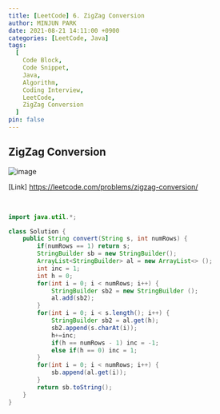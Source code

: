 ```yaml
---
title: [LeetCode] 6. ZigZag Conversion
author: MINJUN PARK
date: 2021-08-21 14:11:00 +0900
categories: [LeetCode, Java]
tags:
  [
    Code Block,
    Code Snippet,
    Java,
    Algorithm,
    Coding Interview,
    LeetCode,
    ZigZag Conversion
  ]
pin: false
---
```


## ZigZag Conversion

![image](https://user-images.githubusercontent.com/88752447/130302639-5b419ac2-d82c-42c1-adf9-9ba2c46838cd.png)

[Link] <https://leetcode.com/problems/zigzag-conversion/>

<br>

```java
import java.util.*;

class Solution {
    public String convert(String s, int numRows) {
        if(numRows == 1) return s;
        StringBuilder sb = new StringBuilder();
        ArrayList<StringBuilder> al = new ArrayList<> ();
        int inc = 1;
        int h = 0;
        for(int i = 0; i < numRows; i++) {
            StringBuilder sb2 = new StringBuilder ();
            al.add(sb2);
        }
        for(int i = 0; i < s.length(); i++) {
            StringBuilder sb2 = al.get(h);
            sb2.append(s.charAt(i));
            h+=inc;
            if(h == numRows - 1) inc = -1;
            else if(h == 0) inc = 1;
        }
        for(int i = 0; i < numRows; i++) {
            sb.append(al.get(i));
        }
        return sb.toString();
    }
}
```
